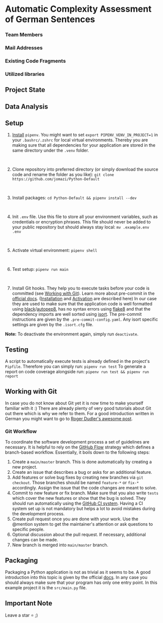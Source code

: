 # Automatic Complexity Assessment of German Sentences
### Team Members
### Mail Addresses
### Existing Code Fragments
### Utilized libraries

## Project State

## Data Analysis

## Setup

1. [Install](https://pipenv.pypa.io/en/latest/#install-pipenv-today) ```pipenv```. You might want to set ```export PIPENV_VENV_IN_PROJECT=1``` in your ```.bashrc/.zshrc``` for local virtual environments. Thereby you are making sure that all dependencies for your application are stored in the same directory under the `.venv` folder.
<br>

2. Clone repository into preferred directory (or simply download the source code and rename the folder as you like): `git clone https://github.com/jomazi/Python-Default`
<br>

3. Install packages: `cd Python-Default && pipenv install --dev`
<br>

4. Init ```.env``` file. Use this file to store all your environment variables, such as credentials or encryption phrases. This file should never be added to your public repository but should always stay local: `mv .example.env .env`
<br>

5. Activate virtual environment: `pipenv shell`
<br>

6. Test setup: `pipenv run main`
<br>

7. Install Git hooks. They help you to execute tasks before your code is committed (see [Working with Git](#working-with-git)). Learn more about pre-commit in the [official docs](https://pre-commit.com/). ([Installation](https://pre-commit.com/#installation) and [Activation](https://pre-commit.com/#3-install-the-git-hook-scripts) are described here) In our case they are used to make sure that the application code is well formatted using [black](https://github.com/psf/black)/[autopep8](https://github.com/hhatto/autopep8), has no syntax errors using [flake8](https://gitlab.com/pycqa/flake8) and that the dependency imports are well sorted using [isort](https://github.com/PyCQA/isort). The pre-commit instructions are given by the `.pre-commit-config.yaml`. Any isort specific settings are given by the `.isort.cfg` file.

**Note:** To deactivate the environment again, simply run `deactivate`.

## Testing

A script to automatically execute tests is already defined in the project's `Pipfile`. Therefore you can simply run: `pipenv run test`
To generate a report on code coverage alongside run: `pipenv run test && pipenv run report`

## Working with Git

In case you do not know about Git yet it is now time to make yourself familiar with it :)
There are already plenty of very good tutorials about Git out there which is why  we refer to them. For a good introduction written in German you might want to go to [Roger Dudler's awesome post](https://rogerdudler.github.io/git-guide/index.de.html).

### Git Workflow

To coordinate the software development process a set of guidelines are necessary. It is helpful to rely on the [GitHub Flow](https://guides.github.com/introduction/flow/) strategy which defines a branch-based workflow. Essentially, it boils down to the following steps:

1. Create a `main/master` branch. This is done automatically by creating a new project.
2. Create an issue that describes a bug or asks for an additional feature.
3. Add features or solve bug fixes by creating new branches via `git checkout`. Those branches should be named `feature-*` or `fix-*` accordingly. Assign the issue that the code changes are meant to solve.
4. Commit to new feature or fix branch. Make sure that you also write `tests` which cover the new features or show that the bug is solved. They should run automatically using the [GitHub CI system](https://docs.github.com/en/free-pro-team@latest/actions/guides/about-continuous-integration). Having a CI system set up is not mandatory but helps a lot to avoid mistakes during the development process.
5. Create pull request once you are done with your work. Use the @mention system to get the maintainer's attention or ask questions to specific people.
6. Optional discussion about the pull request. If necessary, additional changes can be made.
7. New branch is merged into `main/master` branch.

## Packaging

Packaging a Python application is not as trivial as it seems to be. A good introduction into this topic is given by the official [docs](https://packaging.python.org/overview/). In any case you should always make sure that your program has only one entry point. In this example project it is the `src/main.py` file.

## Important Note

Leave a star ⭐ ;)
